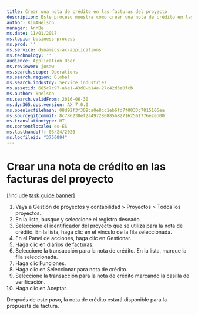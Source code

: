 ```yaml
---
title: Crear una nota de crédito en las facturas del proyecto
description: Este proceso muestra cómo crear una nota de crédito en las facturas del proyecto que se han registrado.
author: KimANelson
manager: AnnBe
ms.date: 11/01/2017
ms.topic: business-process
ms.prod: ''
ms.service: dynamics-ax-applications
ms.technology: ''
audience: Application User
ms.reviewer: josaw
ms.search.scope: Operations
ms.search.region: Global
ms.search.industry: Service industries
ms.assetid: 685c7c97-a6e1-43d0-b14e-27c42d3a0fcb
ms.author: knelson
ms.search.validFrom: 2016-06-30
ms.dyn365.ops.version: AX 7.0.0
ms.openlocfilehash: 08d92f3f309ca0e8cc1eb6fd7f0033c7815106ea
ms.sourcegitcommit: 8c786230ef2a497280885b827162561776e2eb00
ms.translationtype: HT
ms.contentlocale: es-ES
ms.lasthandoff: 03/24/2020
ms.locfileid: "3756094"
---
```

# <a name="create-a-credit-note-on-project-invoices"></a>Crear una nota de crédito en las facturas del proyecto

[!include [task guide banner](../../includes/task-guide-banner.md)]

1. Vaya a Gestión de proyectos y contabilidad > Proyectos > Todos los proyectos. 
2. En la lista, busque y seleccione el registro deseado. 
3. Seleccione el identificador del proyecto que se utiliza para la nota de crédito. En la lista, haga clic en el vínculo de la fila seleccionada. 
4. En el Panel de acciones, haga clic en Gestionar. 
5. Haga clic en diarios de facturas. 
6. Seleccione la transacción para la nota de crédito. En la lista, marque la fila seleccionada. 
7. Haga clic Funciones. 
8. Haga clic en Seleccionar para nota de crédito. 
9. Seleccione la transacción para la nota de crédito marcando la casilla de verificación.
10. Haga clic en Aceptar. 

Después de este paso, la nota de crédito estará disponible para la propuesta de factura.
